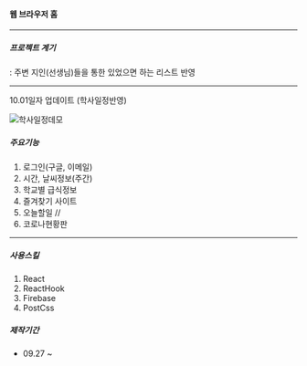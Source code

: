 #### 웹 브라우저 홈

---

##### 프로젝트 계기

: 주변 지인(선생님)들을 통한 있었으면 하는 리스트 반영

---

10.01일자 업데이트 (학사일정반영)

![학사일정데모](https://user-images.githubusercontent.com/78192018/135630894-a3d9fd5c-b9ca-4279-a5db-4b862d8e5890.png)

##### 주요기능

1. 로그인(구글, 이메일)
2. 시간, 날씨정보(주간)
3. 학교별 급식정보
4. 즐겨찾기 사이트
5. 오늘할일
   //
6. 코로나현황판

---

##### 사용스킬

1. React
2. ReactHook
3. Firebase
4. PostCss

##### 제작기간

- 09.27 ~
